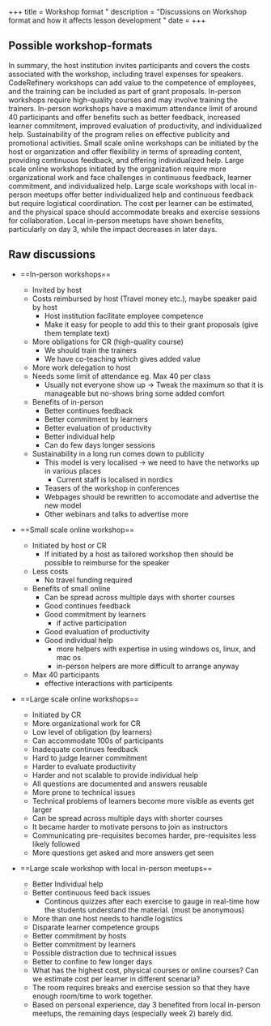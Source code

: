 +++
title = Workshop format "
description = "Discussions on Workshop format and how it affects lesson development "
date = 
+++

## Possible workshop-formats

In summary, the host institution invites participants and covers the costs associated with the workshop, including travel expenses for speakers. CodeRefinery workshops can add value to the competence of employees, and the training can be included as part of grant proposals. In-person workshops require high-quality courses and may involve training the trainers. In-person workshops have a maximum attendance limit of around 40 participants and offer benefits such as better feedback, increased learner commitment, improved evaluation of productivity, and individualized help. Sustainability of the program relies on effective publicity and promotional activities. Small scale online workshops can be initiated by the host or organization and offer flexibility in terms of spreading content, providing continuous feedback, and offering individualized help. Large scale online workshops initiated by the organization require more organizational work and face challenges in continuous feedback, learner commitment, and individualized help. Large scale workshops with local in-person meetups offer better individualized help and continuous feedback but require logistical coordination. The cost per learner can be estimated, and the physical space should accommodate breaks and exercise sessions for collaboration. Local in-person meetups have shown benefits, particularly on day 3, while the impact decreases in later days.

## Raw discussions

 - ==In-person workshops==
     - Invited by host
     - Costs reimbursed by host (Travel money etc.), maybe speaker paid by host
       - Host institution facilitate employee competence
       - Make it easy for people to add this to their grant proposals (give them template text)
     - More obligations for CR (high-quality course)
       - We should train the trainers
       - We have co-teaching which gives added value
     - More work delegation to host
     - Needs some limit of attendance eg. Max 40 per class
       - Usually not everyone show up -> Tweak the maximum so that it is manageable but no-shows bring some added comfort
     - Benefits of in-person
       - Better continues feedback
       - Better commitment by learners
       - Better evaluation of productivity
       - Better individual help
       - Can do few days longer sessions
     - Sustainability in a long run comes down to publicity
       - This model is very localised -> we need to have the networks up in various places
         - Current staff is localised in nordics
       - Teasers of the workshop in conferences
       - Webpages should be rewritten to accomodate and advertise the new model
       - Other webinars and talks to advertise more
 - ==Small scale online workshop==
     - Initiated by host or CR
       - If initiated by a host as tailored workshop then should be possible to reimburse for the speaker 
     - Less costs
       - No travel funding required 
     - Benefits of small online
       - Can be spread across multiple days with shorter courses
       - Good continues feedback
       - Good commitment by learners
         - if active participation
       - Good evaluation of productivity
       - Good individual help
         - more helpers with expertise in using windows os, linux, and mac os
         - in-person helpers are more difficult to arrange anyway
     - Max 40 participants 
         - effective interactions with participents
 - ==Large scale online workshops==
     - Initiated by CR
     - More organizational work for CR
     - Low level of obligation (by learners)
     - Can accommodate 100s of participants
     - Inadequate continues feedback
     - Hard to judge learner commitment
     - Harder to evaluate productivity
     - Harder and not scalable to provide individual help
     - All questions are documented and answers reusable
     - More prone to technical issues
     - Technical problems of learners become more visible as events get larger
     - Can be spread across multiple days with shorter courses
     - It became harder to motivate persons to join as instructors
     - Communicating pre-requisites becomes harder, pre-requisites less likely followed
     - More questions get asked and more answers get seen

 - ==Large scale workshop with local in-person meetups==
     - Better Individual help
     - Better continuous feed back issues
         - Continous quizzes after each exercise to gauge in real-time how the students understand the material. (must be anonymous)
     - More than one host needs to handle logistics
     - Disparate learner competence groups
     - Better commitment by hosts
     - Better commitment by learners
     - Possible distraction due to technical issues
     - Better to confine to few longer days
     - What has the highest cost, physical courses or online courses? Can we estimate cost per learner in different scenaria?
     - The room requires breaks and exercise session so that they have enough room/time to work together.
     - Based on personal experience, day 3 benefited from local in-person meetups, the remaining days (especially week 2) barely did.

